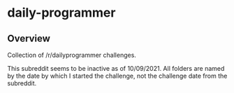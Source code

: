 # daily-programmer

## Overview
Collection of /r/dailyprogrammer challenges.

This subreddit seems to be inactive as of 10/09/2021.
All folders are named by the date by which I started
the challenge, not the challenge date from the subreddit.


